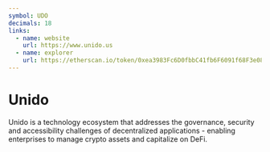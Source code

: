 ```yaml
---
symbol: UDO
decimals: 18
links:
  - name: website
    url: https://www.unido.us
  - name: explorer
    url: https://etherscan.io/token/0xea3983Fc6D0fbbC41fb6F6091f68F3e08894dC06
---
```


# Unido

Unido is a technology ecosystem that addresses the governance, security and accessibility challenges of decentralized applications - enabling enterprises to manage crypto assets and capitalize on DeFi.

